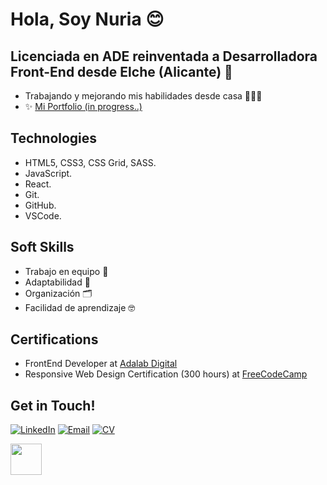 # Hola, Soy Nuria 😊


## Licenciada en ADE reinventada a Desarrolladora Front-End desde Elche (Alicante) 🌴


* Trabajando y mejorando mis habilidades desde casa 🏡🚀🔥	
* ✨ <a href="https://nuriadiazcandela.github.io/Portfolio/"> Mi Portfolio (in progress..)</a>


## Technologies	
* HTML5, CSS3, CSS Grid, SASS.
* JavaScript. 
* React.
* Git.
* GitHub.
* VSCode.

## Soft Skills	
* Trabajo en equipo 🙌 
* Adaptabilidad 🌾
* Organización 🗂️
* Facilidad de aprendizaje 🤓

## Certifications
* FrontEnd Developer at <a href="https://adalab.es/" target="_blank"> Adalab Digital</a>
* Responsive Web Design Certification (300 hours) at <a href="https://www.freecodecamp.org/" target="_blank"> FreeCodeCamp</a>

## Get in Touch!	

<a href="https://www.linkedin.com/in/nuriadiazcandela/" target="_blank"><img alt="LinkedIn" src="https://img.shields.io/badge/-Linkedin-blue?logo=linkedin&logoColor=white"></a>&nbsp;<a href="mailto:nuriadiazcandela@gmail.com" target="_blank"><img alt="Email" src="https://img.shields.io/badge/-Email-red?logo=gmail&logoColor=white"></a>&nbsp;<a href="https://drive.google.com/file/d/1FGidpA3ScDHyymg4x0CZiq8eYNQqkMmS/view?usp=sharing" target="_blank"><img alt="CV" src="https://img.shields.io/badge/-Download%20CV-green"></a>


<img src="https://media.giphy.com/media/l0HlNHAeMZPIp5peg/giphy.gif" width="50px">
